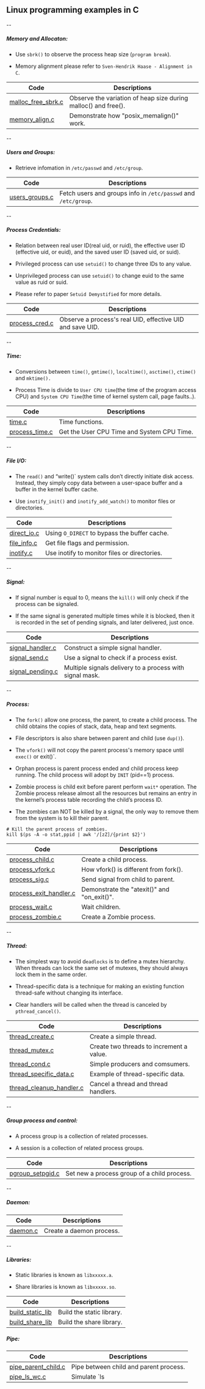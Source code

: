 ## Linux programming examples in C

--

#####  Memory and Allocaton:

- Use `sbrk()` to observe the process heap size (`program break`).

- Memory alignment please refer to `Sven-Hendrik Haase - Alignment in C`.

| Code | Descriptions  |
| --- | --- |
| [malloc_free_sbrk.c](src/malloc_free_sbrk.c) | Observe the variation of heap size during malloc() and free().|
| [memory_align.c](src/memory_align.c) | Demonstrate how "posix_memalign()" work. |

--

##### Users and Groups:

- Retrieve infomation in `/etc/passwd` and `/etc/group`.

| Code | Descriptions  |
| --- | --- |
| [users_groups.c](src/users_groups.c) | Fetch users and groups info in `/etc/passwd` and `/etc/group`. |

--

##### Process Credentials:

- Relation between real user ID(real uid, or ruid), the effective user ID (effective uid, or euid), and the saved user ID (saved uid, or suid).

- Privileged process can use `setuid()` to change three IDs to any value.

- Unprivileged process can use `setuid()` to change euid to the same value as ruid or suid.

- Please refer to paper `Setuid Demystified` for more details.

| Code | Descriptions  |
| --- | --- |
| [process_cred.c](src/process_cred.c) | Observe a process's real UID, effective UID and save UID.|

--

##### Time:

- Conversions between `time()`, `gmtime()`, `localtime()`, `asctime()`, `ctime()` and `mktime().`

- Process Time is divide to `User CPU time`(the time of the program access CPU) and `System CPU Time`(the time of kernel system call, page faults..).

| Code | Descriptions  |
| --- | --- |
| [time.c](src/time.c) | Time functions.|
| [process_time.c](src/process_time.c) | Get the User CPU Time and System CPU Time.|

--

##### File I/O:

- The `read()` and “write()` system calls don’t directly initiate disk access. Instead, they simply copy data between a user-space buffer and a buffer in the kernel buffer cache.

- Use `inotify_init()` and `inotify_add_watch()` to monitor files or directories.

| Code | Descriptions  |
| --- | --- |
| [direct_io.c](src/direct_io.c) | Using `O_DIRECT` to bypass the buffer cache.|
| [file_info.c](src/file_info.c) | Get file flags and permission.|
| [inotify.c](src/inotify.c) | Use inotify to monitor files or directories.|

--

##### Signal:

- If signal number is equal to 0, means the `kill()` will only check if the process can be signaled.

- If the same signal is generated multiple times while it is blocked, then it is recorded in the set of pending signals, and later delivered, just once.

| Code | Descriptions |
| --- | --- |
| [signal_handler.c](src/signal_handler.c) | Construct a simple signal handler.|
| [signal_send.c](src/signal_send.c) | Use a signal to check if a process exist.|
| [signal_pending.c](src/signal_pending.c) | Multiple signals delivery to a process with signal mask.|

--

##### Process:

- The `fork()` allow one process, the parent, to create a child process. The child obtains the copies of stack, data, heap and text segments.

- File descriptors is also share between parent and child (use `dup()`).

- The `vfork()` will not copy the parent process's memory space until `exec()` or exit()`.

- Orphan process is parent process ended and child process keep running. The child process will adopt by `INIT` (pid==1) process.

- Zombie process is child exit before parent perform `wait*` operation. The Zombie process release almost all the resources but remains an entry in the kernel’s process table recording the child’s process ID.

- The zombies can NOT be killed by a signal, the only way to remove them from the system is to kill their parent.

```
# Kill the parent process of zombies.
kill $(ps -A -o stat,ppid | awk '/[zZ]/{print $2}')
```

| Code | Descriptions |
| --- | --- |
| [process_child.c](src/process_child.c) | Create a child process.|
| [process_vfork.c](src/process_vfork.c) | How vfork() is different from fork().|
| [process_sig.c](src/process_sig.c) | Send signal from child to parent.|
| [process_exit_handler.c](src/process_exit_handler.c) | Demonstrate the "atexit()" and "on_exit()".|
| [process_wait.c](src/process_wait.c) | Wait children.|
| [process_zombie.c](src/process_zombie.c) | Create a Zombie process.|

--

##### Thread:

- The simplest way to avoid d`eadlocks` is to define a mutex hierarchy. When threads can lock the same set of mutexes, they should always lock them in the same order.

- Thread-specific data is a technique for making an existing function thread-safe without changing its interface.

- Clear handlers will be called when the thread is canceled by `pthread_cancel()`.

| Code | Descriptions |
| --- | --- |
| [thread_create.c](src/thread_create.c) | Create a simple thread.|
| [thread_mutex.c](src/thread_mutex.c) | Create two threads to increment a value.|
| [thread_cond.c](src/thread_cond.c) | Simple producers and comsumers.|
| [thread_specific_data.c](src/thread_specific_data.c) | Example of thread-specific data.|
| [thread_cleanup_handler.c](src/thread_cleanup_handler.c) | Cancel a thread and thread handlers.|

--

##### Group process and control:

- A process group is a collection of related processes.

- A session is a collection of related process groups.

| Code | Descriptions |
| --- | --- |
| [pgroup_setpgid.c](src/pgroup_setpgid.c) | Set new a process group of a child process.|

--

##### Daemon:

| Code | Descriptions |
| --- | --- |
| [daemon.c](src/daemon.c) | Create a daemon process.|

--

##### Libraries:

- Static libraries is known as `libxxxxx.a`.

- Share libraries is known as `libxxxxx.so`.

| Code | Descriptions |
| --- | --- |
| [build_static_lib](src/build_static_lib) | Build the static library.|
| [build_share_lib](src/build_share_lib) | Build the share library.|


##### Pipe:

| Code | Descriptions |
| --- | --- |
| [pipe_parent_child.c](src/pipe_parent_child.c) | Pipe between child and parent process.|
| [pipe_ls_wc.c](src/pipe_ls_wc.c) | Simulate `ls | wc -l`.|